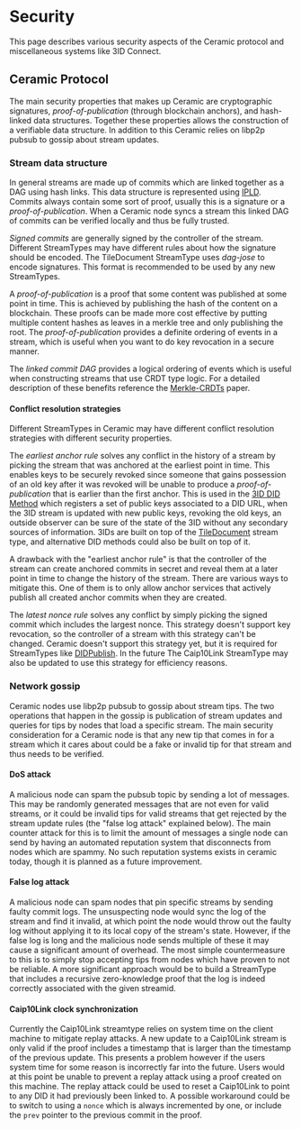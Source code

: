 # Security

This page describes various security aspects of the Ceramic protocol and miscellaneous systems like 3ID Connect.

## Ceramic Protocol

The main security properties that makes up Ceramic are cryptographic signatures, _proof-of-publication_ (through blockchain anchors), and hash-linked data structures. Together these properties allows the construction of a verifiable data structure. In addition to this Ceramic relies on libp2p pubsub to gossip about stream updates.

### Stream data structure

In general streams are made up of commits which are linked together as a DAG using hash links. This data structure is represented using [IPLD](https://ipld.io/). Commits always contain some sort of proof, usually this is a signature or a _proof-of-publication_. When a Ceramic node syncs a stream this linked DAG of commits can be verified locally and thus be fully trusted.

_Signed commits_ are generally signed by the controller of the stream. Different StreamTypes may have different rules about how the signature should be encoded. The TileDocument StreamType uses _dag-jose_ to encode signatures. This format is recommended to be used by any new StreamTypes.

A _proof-of-publication_ is a proof that some content was published at some point in time. This is achieved by publishing the hash of the content on a blockchain. These proofs can be made more cost effective by putting multiple content hashes as leaves in a merkle tree and only publishing the root. The _proof-of-publication_ provides a definite ordering of events in a stream, which is useful when you want to do key revocation in a secure manner.

The _linked commit DAG_ provides a logical ordering of events which is useful when constructing streams that use CRDT type logic. For a detailed description of these benefits reference the [Merkle-CRDTs](https://research.protocol.ai/blog/2019/a-new-lab-for-resilient-networks-research/PL-TechRep-merkleCRDT-v0.1-Dec30.pdf) paper.

#### Conflict resolution strategies

Different StreamTypes in Ceramic may have different conflict resolution strategies with different security properties.

The _earliest anchor rule_ solves any conflict in the history of a stream by picking the stream that was anchored at the earliest point in time. This enables keys to be securely revoked since someone that gains possession of an old key after it was revoked will be unable to produce a _proof-of-publication_ that is earlier than the first anchor. This is used in the [3ID DID Method](../../docs/advanced/standards/accounts/cip79-3id-did.md) which registers a set of public keys associated to a DID URL, when the 3ID stream is updated with new public keys, revoking the old keys, an outside observer can be sure of the state of the 3ID without any secondary sources of information. 3IDs are built on top of the [TileDocument](../../docs/advanced/standards/stream-programs/cip8-tile-document.md) stream type, and alternative DID methods could also be built on top of it.

A drawback with the "earliest anchor rule" is that the controller of the stream can create anchored commits in secret and reveal them at a later point in time to change the history of the stream. There are various ways to mitigate this. One of them is to only allow anchor services that actively publish all created anchor commits when they are created.

The _latest nonce rule_ solves any conflict by simply picking the signed commit which includes the largest nonce. This strategy doesn't support key revocation, so the controller of a stream with this strategy can't be changed. Ceramic doesn't support this strategy yet, but it is required for StreamTypes like [DIDPublish](https://github.com/ceramicnetwork/CIP/issues/105). In the future The Caip10Link StreamType may also be updated to use this strategy for efficiency reasons.

### Network gossip

Ceramic nodes use libp2p pubsub to gossip about stream tips. The two operations that happen in the gossip is publication of stream updates and queries for tips by nodes that load a specific stream. The main security consideration for a Ceramic node is that any new tip that comes in for a stream which it cares about could be a fake or invalid tip for that stream and thus needs to be verified.

#### DoS attack

A malicious node can spam the pubsub topic by sending a lot of messages. This may be randomly generated messages that are not even for valid streams, or it could be invalid tips for valid streams that get rejected by the stream update rules (the "false log attack" explained below). The main counter attack for this is to limit the amount of messages a single node can send by having an automated reputation system that disconnects from nodes which are spammy. No such reputation systems exists in ceramic today, though it is planned as a future improvement.

#### False log attack

A malicious node can spam nodes that pin specific streams by sending faulty commit logs. The unsuspecting node would sync the log of the stream and find it invalid, at which point the node would throw out the faulty log without applying it to its local copy of the stream's state. However, if the false log is long and the malicious node sends multiple of these it may cause a significant amount of overhead. The most simple countermeasure to this is to simply stop accepting tips from nodes which have proven to not be reliable. A more significant approach would be to build a StreamType that includes a recursive zero-knowledge proof that the log is indeed correctly associated with the given streamid.

#### Caip10Link clock synchronization

Currently the Caip10Link streamtype relies on system time on the client machine to mitigate replay attacks. A new update to a Caip10Link stream is only valid if the proof includes a timestamp that is larger than the timestamp of the previous update. This presents a problem however if the users system time for some reason is incorrectly far into the future. Users would at this point be unable to prevent a replay attack using a proof created on this machine. The replay attack could be used to reset a Caip10Link to point to any DID it had previously been linked to. A possible workaround could be to switch to using a `nonce` which is always incremented by one, or include the `prev` pointer to the previous commit in the proof.
